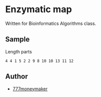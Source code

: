 # Enzymatic map

Written for Bioinformatics Algorithms class.

Sample
-----
Length parts
```
4 4 1 5 2 2 9 8 10 10 13 11 12
```
Author
-----
* [777moneymaker](https://www.github.com/777moneymaker)